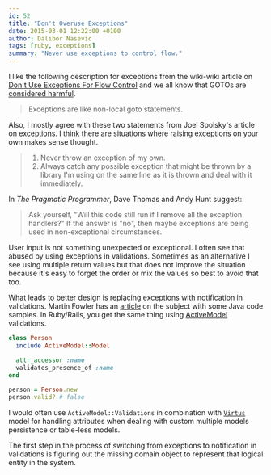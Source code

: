 ```yaml
---
id: 52
title: "Don't Overuse Exceptions"
date: 2015-03-01 12:22:00 +0100
author: Dalibor Nasevic
tags: [ruby, exceptions]
summary: "Never use exceptions to control flow."
---
```


I like the following description for exceptions from the wiki-wiki article on [Don't Use Exceptions For Flow Control](http://c2.com/cgi/wiki?DontUseExceptionsForFlowControl) and we all know that GOTOs are [considered harmful](http://c2.com/cgi/wiki?GotoConsideredHarmful).

> Exceptions are like non-local goto statements.

Also, I mostly agree with these two statements from Joel Spolsky's article on [exceptions](http://www.joelonsoftware.com/items/2003/10/13.html). I think there are situations where raising exceptions on your own makes sense thought.

> 1. Never throw an exception of my own.
> 2. Always catch any possible exception that might be thrown by a library I'm using on the same line as it is thrown and deal with it immediately. 

In *The Pragmatic Programmer*, Dave Thomas and Andy Hunt suggest:

> Ask yourself, "Will this code still run if I remove all the exception handlers?" If the answer is "no", then maybe exceptions are being used in non-exceptional circumstances.

User input is not something unexpected or exceptional. I often see that abused by using exceptions in validations. Sometimes as an alternative I see using multiple return values but that does not improve the situation because it's easy to forget the order or mix the values so best to avoid that too.

What leads to better design is replacing exceptions with notification in validations. Martin Fowler has an [article](http://martinfowler.com/articles/replaceThrowWithNotification.html) on the subject with some Java code samples. In Ruby/Rails, you get the same thing using [ActiveModel](https://github.com/rails/rails/tree/master/activemodel) validations.

```ruby
class Person
  include ActiveModel::Model

  attr_accessor :name
  validates_presence_of :name
end

person = Person.new
person.valid? # false
```

I would often use `ActiveModel::Validations` in combination with [`Virtus`](https://github.com/solnic/virtus) model for handling attributes when dealing with custom multiple models persistence or table-less models.

The first step in the process of switching from exceptions to notification in validations is figuring out the missing domain object to represent that logical entity in the system.
